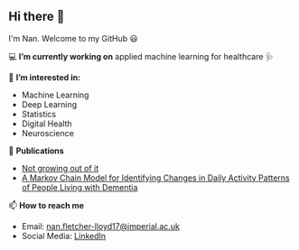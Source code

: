 ## Hi there 👋 

I'm Nan. Welcome to my GitHub 😃

💻 **I’m currently working on** applied machine learning for healthcare 🩺  

🔭 **I’m interested in:**

- Machine Learning
- Deep Learning
- Statistics
- Digital Health
- Neuroscience

📖 **Publications**

- [Not growing out of it](https://github.com/NVFL/NVFL/blob/main/Not%20growing%20out%20of%20it.pdf)
- [A Markov Chain Model for Identifying Changes in Daily Activity Patterns of People Living with Dementia](https://ieeexplore.ieee.org/document/10171194) 

📫 **How to reach me**

- Email: nan.fletcher-lloyd17@imperial.ac.uk 
- Social Media: [LinkedIn](https://www.linkedin.com/in/nan-fletcher-lloyd)

